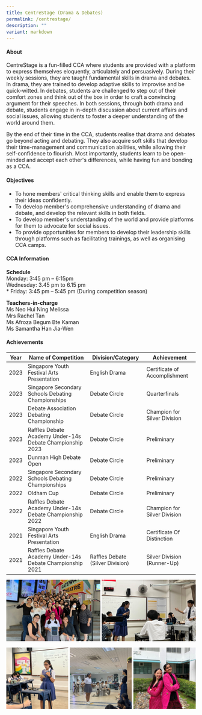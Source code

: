 ```yaml
---
title: CentreStage (Drama & Debates)
permalink: /centrestage/
description: ""
variant: markdown
---
```

#### **About**
CentreStage is a fun-filled CCA where students are provided with a platform to express themselves eloquently, articulately and persuasively. During their weekly sessions, they are taught fundamental skills in drama and debates. In drama, they are trained to develop adaptive skills to improvise and be quick-witted. In debates, students are challenged to step out of their comfort zones and think out of the box in order to craft a convincing argument for their speeches. In both sessions, through both drama and debate, students engage in in-depth discussion about current affairs and social issues, allowing students to foster a deeper understanding of the world around them.

By the end of their time in the CCA, students realise that drama and debates go beyond acting and debating. They also acquire soft skills that develop their time-management and communication abilities, while allowing their self-confidence to flourish. Most importantly, students learn to be open-minded and accept each other's differences, while having fun and bonding as a CCA.

#### **Objectives**
*   To hone members' critical thinking skills and enable them to express their ideas confidently.
*   To develop member's comprehensive understanding of drama and debate, and develop the relevant skills in both fields.
*   To develop member's understanding of the world and provide platforms for them to advocate for social issues.
*   To provide opportunities for members to develop their leadership skills through platforms such as facilitating trainings, as well as organising CCA camps.

#### **CCA Information**

**Schedule**        
<br>Monday: 3:45 pm – 6:15pm
<br>Wednesday: 3.45 pm to 6.15 pm
<br>* Friday: 3:45 pm – 5:45 pm (During competition season)<br>

**Teachers-in-charge**
<br>Ms Neo Hui Ning Melissa <br> Mrs Rachel Tan<br>Ms Afroza Begum Bte Kaman <br>Ms Samantha Han Jia-Wen<br>

#### **Achievements**

|Year | Name of Competition | Division/Category | Achievement |
| -------- | -------- | -------- | -------- |
| 2023     | Singapore Youth Festival Arts Presentation    | English Drama    | Certificate of Accomplishment |
| 2023     | Singapore Secondary Schools Debating Championships  | Debate Circle    | Quarterfinals |
| 2023     | Debate Association Debating Championship  | Debate Circle | Champion for Silver Division |
| 2023     | Raffles Debate Academy Under-14s Debate Championship 2023   | Debate Circle    | Preliminary |
| 2023     | Dunman High Debate Open   | Debate Circle    | Preliminary |
| 2022     | Singapore Secondary Schools Debating Championships   | Debate Circle    | Preliminary |
| 2022     | Oldham Cup   | Debate Circle    | Preliminary |
| 2022     | Raffles Debate Academy Under-14s Debate Championship 2022   | Debate Circle    | Champion for Silver Division |
| 2021     | Singapore Youth Festival Arts Presentation  | English Drama    | Certificate Of Distinction |
| 2021     | Raffles Debate Academy Under-14s Debate Championship 2021  | Raffles Debate (Silver Division)    | Silver Division (Runner-Up) |

![](/images/CCA/2023/Centrestage/picture1.jpg)

![](/images/CCA/2023/Centrestage/picture2.jpg)